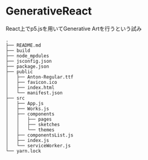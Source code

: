# GenerativeReact

React上でp5.jsを用いてGenerative Artを行うという試み


```
.
├── README.md
├── build
├── node_mpdules
├── jsconfig.json
├── package.json
├── public
│   ├── Anton-Regular.ttf
│   ├── favicon.ico
│   ├── index.html
│   └── manifest.json
├── src
│   ├── App.js
│   ├── Works.js
│   ├── components
│   │   ├── pages
│   │   ├── sketches
│   │   └── themes
│   ├── componentsList.js
│   ├── index.js
│   └── serviceWorker.js
└── yarn.lock
```